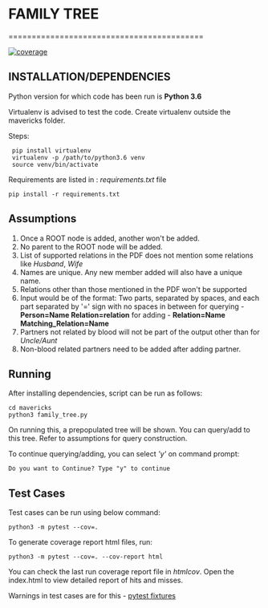 # FAMILY TREE
==========================================

<div align="left">
  <a href="http://htmlpreview.github.io/?https://raw.githubusercontent.com/vaulstein/familyTree/master/htmlcov/index.html">
    <img src="http://htmlpreview.github.io/?https://raw.githubusercontent.com/vaulstein/familyTree/master/coverage.svg" alt="coverage" />
  </a>
</div>

## INSTALLATION/DEPENDENCIES

Python version for which code has been run is **Python 3.6**

Virtualenv is advised to test the code.
Create virtualenv outside the mavericks folder.

Steps:

     pip install virtualenv
     virtualenv -p /path/to/python3.6 venv
     source venv/bin/activate

Requirements are listed in : *requirements.txt* file

    pip install -r requirements.txt

## Assumptions

1. Once a ROOT node is added, another won't be added.
2. No parent to the ROOT node will be added.
3. List of supported relations in the PDF does not mention some relations like *Husband*, *Wife*
4. Names are unique. Any new member added will also have a unique name.
5. Relations other than those mentioned in the PDF won't be supported
6. Input would be of the format:
    Two parts, separated by spaces, and each part separated by '=' sign with no spaces in between
    for querying - **Person=Name Relation=relation**
    for adding - **Relation=Name Matching_Relation=Name**
7. Partners not related by blood will not be part of the output other than for *Uncle/Aunt*
8. Non-blood related partners need to be added after adding partner.

## Running

After installing dependencies, script can be run as follows:

    cd mavericks
    python3 family_tree.py

On running this, a prepopulated tree will be shown.
You can query/add to this tree. Refer to assumptions for query construction.

To continue querying/adding, you can select *'y'* on command prompt:

    Do you want to Continue? Type "y" to continue

## Test Cases

Test cases can be run using below command:

    python3 -m pytest --cov=.

To generate coverage report html files, run:

    python3 -m pytest --cov=. --cov-report html


You can check the last run coverage report file in *htmlcov*.
Open the index.html to view detailed report of hits and misses.

Warnings in test cases are for this - [pytest fixtures](https://docs.pytest.org/en/latest/proposals/parametrize_with_fixtures.html)
